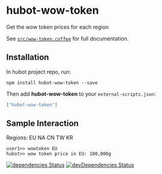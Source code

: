 # hubot-wow-token

Get the wow token prices for each region

See [`src/wow-token.coffee`](src/wow-token.coffee) for full documentation.

## Installation

In hubot project repo, run:

`npm install hubot-wow-token --save`

Then add **hubot-wow-token** to your `external-scripts.json`:

```json
["hubot-wow-token"]
```

## Sample Interaction

Regions: EU NA CN TW KR

```
user1>> wowtoken EU
hubot>> wow token price in EU: 100,000g
```

[![dependencies Status](https://david-dm.org/hashashin/hubot-wow-token/status.svg)](https://david-dm.org/hashashin/hubot-wow-token) [![devDependencies Status](https://david-dm.org/hashashin/hubot-wow-token/dev-status.svg)](https://david-dm.org/hashashin/hubot-wow-token?type=dev)
